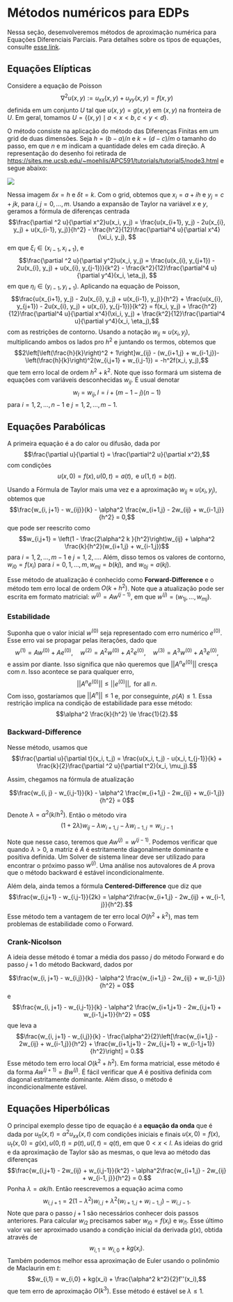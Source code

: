 # Métodos numéricos para EDPs

Nessa seção, desenvolveremos métodos de aproximação numérica para Equações Diferenciais
Parciais. Para detalhes sobre os tipos de equações, consulte [esse link](https://lucasmoschen.github.io/ta-sessions/edp/second_order_semilinear/).

## Equações Elípticas 

Considere a equação de Poisson 
$$\nabla^2 u(x,y) := u_{xx}(x,y) + u_{yy}(x,y) = f(x,y)$$
definida em um conjunto $U$ tal que $u(x,y) = g(x,y)$ em $(x,y)$ na fronteira
de $U$. Em geral, tomamos $U = \{(x,y) \mid a < x < b, c < y < d\}$.

O método consiste na aplicação do método das Diferenças Finitas em um grid de
duas dimensões. Seja $h = (b-a)/n$ e $k = (d-c)/m$ o tamanho do passo, em que 
$n$ e $m$ indicam a quantidade deles em cada direção. A representação do
desenho foi retirada de
https://sites.me.ucsb.edu/~moehlis/APC591/tutorials/tutorial5/node3.html e
segue abaixo:

![](https://sites.me.ucsb.edu/~moehlis/APC591/tutorials/tutorial5/img31.png)

Nessa imagem $\delta x = h$ e $\delta t = k$. Com o grid, obtemos que 
$x_i = a + ih$ e $y_j = c + jk$, para $i, j = 0, \dots, m$. Usando a expansão
de Taylor na variável $x$ e $y$, geramos a fórmula de diferenças centrada 
$$\frac{\partial ^2 u}{\partial x^2}u(x_i, y_j) = \frac{u(x_{i+1}, y_j) -
2u(x_{i}, y_j) + u(x_{i-1}, y_j)}{h^2} - \frac{h^2}{12}\frac{\partial^4
u}{\partial x^4}(\xi_i, y_j), $$
em que $\xi_i \in (x_{i-1}, x_{i+1})$, e 
$$\frac{\partial ^2 u}{\partial y^2}u(x_i, y_j) = \frac{u(x_{i}, y_{j+1}) -
2u(x_{i}, y_j) + u(x_{i}, y_{j-1})}{k^2} - \frac{k^2}{12}\frac{\partial^4
u}{\partial y^4}(x_i, \eta_j), $$
em que $\eta_i \in (y_{i-1}, y_{i+1})$. Aplicando na equação de Poisson, 
$$\frac{u(x_{i+1}, y_j) -
2u(x_{i}, y_j) + u(x_{i-1}, y_j)}{h^2} + \frac{u(x_{i}, y_{j+1}) -
2u(x_{i}, y_j) + u(x_{i}, y_{j-1})}{k^2} = f(x_i, y_j) + \frac{h^2}{12}\frac{\partial^4
u}{\partial x^4}(\xi_i, y_j) + \frac{k^2}{12}\frac{\partial^4
u}{\partial y^4}(x_i, \eta_j),$$
com as restrições de contorno. Usando a notação $w_{ij} \approx u(x_{i}, y_j)$,
multiplicando ambos os lados pro $h^2$ e juntando os termos, obtemos que 
$$2\left[\left(\frac{h}{k}\right)^2 + 1\right]w_{ij} - (w_{i+1,j} +
w_{i-1,j})- \left(\frac{h}{k}\right)^2(w_{i,j+1} + w_{i,j-1}) = -h^2f(x_i,
y_j),$$
que tem erro local de ordem $h^2 + k^2$. Note que isso formará um sistema de
equações com variáveis desconhecidas $w_{ij}$. É usual denotar 
$$w_l = w_{ij}, l = i + (m-1-j)(n-1)$$
para $i = 1,2, \dots, n-1$ e $j=1,2,\dots,m-1$.

## Equações Parabólicas

A primeira equação é a do calor ou difusão, dada por 
$$\frac{\partial u}{\partial t} = \frac{\partial^2 u}{\partial x^2},$$ 
com condições 
$$u(x,0) = f(x), u(0,t) = a(t), \text{ e } u(1,t) = b(t).$$

Usando a Fórmula de Taylor mais uma vez e a aproximação $w_{ij} \approx
u(x_i, y_j)$, obtemos que 
$$\frac{w_{i, j+1} - w_{ij}}{k} - \alpha^2 \frac{w_{i+1,j} - 2w_{ij} +
w_{i-1,j}}{h^2} = 0,$$
que pode ser reescrito como 
$$w_{i,j+1} = \left(1 - \frac{2\alpha^2 k }{h^2}\right)w_{ij} + \alpha^2
\frac{k}{h^2}(w_{i+1,j} + w_{i-1,j})$$ 
para $i=1,2, \dots, m-1$ e $j=1,2,\dots$. 
Além, disso temos os valores de contorno, 
$w_{i0} = f(x_i)$ para $i= 0, 1, \dots, m, w_{m j} = b(kj), \text{ and } w_{0
j} = a(kj)$. 

Esse método de atualização é conhecido como **Forward-Difference** e o método
tem erro local de ordem $O(k + h^2)$. Note que a atualização pode ser escrita
em formato matricial: $w^{(j)} = Aw^{(j-1)}$, em que $w^{(j)} = (w_{1j},
\dots, w_{mj})$. 

### Estabilidade 

Suponha que o valor inicial $w^{(0)}$ seja representado com erro numérico
$e^{(0)}$. Esse erro vai se propagar pelas iterações, dado que 
$$w^{(1)} = Aw^{(0)} + Ae^{(0)}, \quad w^{(2)} = A^2w^{(0)} + A^2e^{(0)},
\quad w^{(3)} = A^3w^{(0)} + A^3e^{(0)},$$
e assim por diante. Isso significa que não queremos que $||A^n e^{(0)}||$
cresça com $n$. Isso acontece se para qualquer erro, 
$$||A^ne^{(0)}|| \le ||e^{(0)}||, \text{ for all } n.$$
Com isso, gostaríamos que $||A^n|| \le 1$ e, por conseguinte, $\rho(A) \le 1$.
Essa restrição implica na condição de estabilidade para esse método:
$$\alpha^2 \frac{k}{h^2} \le \frac{1}{2}.$$

### Backward-Difference 

Nesse método, usamos que 
$$\frac{\partial u}{\partial t}(x_i, t_j) = \frac{u(x_i, t_j) - u(x_i,
t_{j-1}}{k} + \frac{k}{2}\frac{\partial ^2 u}{\partial t^2}(x_i, \mu_j).$$

Assim, chegamos na fórmula de atualização

$$\frac{w_{i, j} - w_{i,j-1}}{k} - \alpha^2 \frac{w_{i+1,j} - 2w_{ij} +
w_{i-1,j}}{h^2} = 0$$

Denote $\lambda = \alpha^2(k/h^2)$. Então o método vira 
$$(1+2\lambda)w_{ij} - \lambda w_{i+1, j} - \lambda w_{i-1,j} = w_{i, j-1}$$

Note que nesse caso, teremos que $Aw^{(j)} = w^{(j-1)}.$ Podemos verificar que
quando $\lambda > 0$, a matriz é $A$ é estritamente diagonalmente dominante e
positiva definida. Um Solver de sistema linear deve ser utilizado para
encontrar o próximo passo $w^{(j)}$. Uma análise nos autovalores de $A$ prova
que o método backward é estável incondicionalmente. 

Além dela, ainda temos a fórmula **Centered-Difference** que diz que 
$$\frac{w_{i,j+1} - w_{i,j-1}}{2k} = \alpha^2\frac{w_{i+1,j} - 2w_{ij} +
w_{i-1, j}}{h^2}.$$
Esse método tem a vantagem de ter erro local $O(h^2 + k^2)$, mas tem problemas
de estabilidade como o Forward. 

### Crank-Nicolson 

A ideia desse método é tomar a média dos passo $j$ do método Forward e do
passo $j+1$ do método Backward, dados por

$$\frac{w_{i, j+1} - w_{i,j}}{k} - \alpha^2 \frac{w_{i+1,j} - 2w_{ij} +
w_{i-1,j}}{h^2} = 0$$
e
$$\frac{w_{i, j+1} - w_{i,j-1}}{k} - \alpha^2 \frac{w_{i+1,j+1} - 2w_{i,j+1} +
w_{i-1,j+1}}{h^2} = 0$$
que leva a 
$$\frac{w_{i, j+1} - w_{i,j}}{k} - \frac{\alpha^2}{2}\left[\frac{w_{i+1,j} - 2w_{ij} +
w_{i-1,j}}{h^2} + \frac{w_{i+1,j+1} - 2w_{i,j+1} +
w_{i-1,j+1}}{h^2}\right] = 0.$$
Esse método tem erro local $O(k^2 + h^2)$. Em forma matricial, esse método é
da forma $Aw^{(j+1)} = Bw^{(j)}$. É fácil verificar que $A$ é positiva
definida com diagonal estritamente dominante. Além disso, o método é
incondicionalmente estável. 

## Equações Hiperbólicas 

O principal exemplo desse tipo de equação é a **equação da onda** que é dada
por $u_{tt}(x,t) = \alpha^2 u_{xx}(x,t)$ com condições iniciais e finais
$u(x,0) = f(x), u_t(x,0) = g(x), u(0,t) = p(t), u(l,t) = q(t)$, em que $0 < x
< l$. As ideias do grid e da aproximação de Taylor são as mesmas, o que leva
ao método das diferenças 
$$\frac{w_{i,j+1} - 2w_{ij} + w_{i,j-1}}{k^2} - \alpha^2\frac{w_{i+1,j} - 2w_{ij} +
w_{i-1, j}}{h^2} = 0.$$
Ponha $\lambda = \alpha k / h$. Então reescrevemos a equação acima como 
$$w_{i,j+1} = 2(1 - \lambda^2)w_{i,j} + \lambda^2(w_{i+1,j} + w_{i-1,j})
-w_{i,j-1}.$$
Note que para o passo $j+1$ são necessários conhecer dois passos anteriores.
Para calcular $w_{i2}$ precisamos saber $w_{i0} = f(x_i)$ e $w_{i1}$. Esse
último valor vai ser aproximado usando a condição inicial da derivada $g(x)$, 
obtida através de 
$$w_{i,1} = w_{i,0} + kg(x_i).$$
Também podemos melhor essa aproximação de Euler usando o polinômio de
Maclaurin em $t$: 
$$w_{i,1} = w_{i,0} + kg(x_i) + \frac{\alpha^2 k^2}{2}f''(x_i),$$
que tem erro de aproximação $O(k^3)$. Esse método é estável se $\lambda \le
1$. 